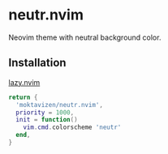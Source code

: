 # neutr.nvim

Neovim theme with neutral background color.

## Installation

[lazy.nvim](https://github.com/folke/lazy.nvim)

```lua
return {
  'moktavizen/neutr.nvim',
  priority = 1000,
  init = function()
    vim.cmd.colorscheme 'neutr'
  end,
}
```
